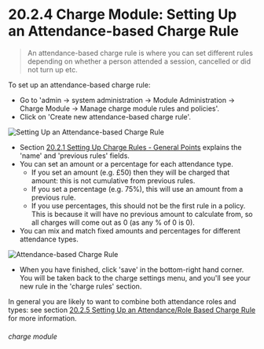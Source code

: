 # 20.2.4 Charge Module: Setting Up an Attendance-based Charge Rule

> An attendance-based charge rule is where you can set different rules depending on whether a person attended a session, cancelled or did not turn up etc.




To set up an attendance-based charge rule:
- Go to 'admin -> system administration -> Module Administration -> Charge Module -> Manage charge module rules and policies'.
- Click on 'Create new attendance-based charge rule'.

![Setting Up an Attendance-based Charge Rule](20.2.4a.png)

- Section [20.2.1  Setting Up Charge Rules - General Points](/help/index/p/20.2.1) explains the 'name' and 'previous rules' fields. 
- You can set an amount or a percentage for each attendance type. 
   - If you set an amount (e.g. £50) then they will be charged that amount: this is not cumulative from previous rules. 
   - If you set a percentage (e.g. 75%), this will use an amount from a previous rule. 
   - If you use percentages, this should not be the first rule in a policy. This is because it will have no previous amount to calculate from, so all charges will come out as 0 (as any % of 0 is 0). 
- You can mix and match fixed amounts and percentages for different attendance types. 

![Attendance-based Charge Rule](20.2.4b.png)

- When you have finished, click 'save' in the bottom-right hand corner. You will be taken back to the charge settings menu, and you'll see your new rule in the 'charge rules' section.

In general you are likely to want to combine both attendance roles and types: see section [20.2.5  Setting Up an Attendance/Role Based Charge Rule](/help/index/p/20.2.5) for more information. 

 
###### charge module


